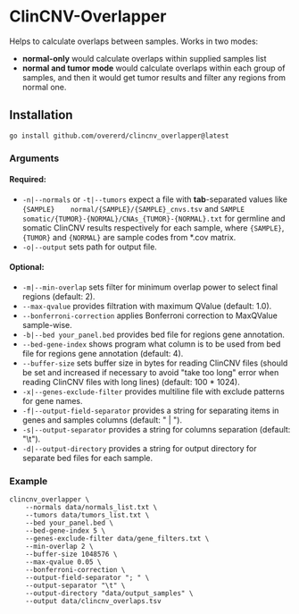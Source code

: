 # ClinCNV-Overlapper

Helps to calculate overlaps between samples. Works in two modes:

* **normal-only** would calculate overlaps within supplied samples list
* **normal and tumor mode** would calculate overlaps within each group of samples, and then it would get tumor results and filter any regions from normal one.

## Installation

```shell
go install github.com/overerd/clincnv_overlapper@latest
```

### Arguments

#### Required:
* `-n|--normals` or `-t|--tumors` expect a file with **tab**-separated values like `{SAMPLE}	normal/{SAMPLE}/{SAMPLE}_cnvs.tsv` and `SAMPLE	somatic/{TUMOR}-{NORMAL}/CNAs_{TUMOR}-{NORMAL}.txt` for germline and somatic ClinCNV results respectively for each sample, where `{SAMPLE}`, `{TUMOR}` and `{NORMAL}` are sample codes from *.cov matrix. 
* `-o|--output` sets path for output file.

#### Optional:
* `-m|--min-overlap` sets filter for minimum overlap power to select final regions (default: 2).
* `--max-qvalue` provides filtration with maximum QValue (default: 1.0).
* `--bonferroni-correction` applies Bonferroni correction to MaxQValue sample-wise.
* `-b|--bed your_panel.bed` provides bed file for regions gene annotation.
* `--bed-gene-index` shows program what column is to be used from bed file for regions gene annotation (default: 4).
* `--buffer-size` sets buffer size in bytes for reading ClinCNV files (should be set and increased if necessary to avoid "take too long" error when reading ClinCNV files with long lines) (default: 100 * 1024).
* `-x|--genes-exclude-filter` provides multiline file with exclude patterns for gene names.
* `-f|--output-field-separator` provides a string for separating items in genes and samples columns (default: " | ").
* `-s|--output-separator` provides a string for columns separation (default: "\t").
* `-d|--output-directory` provides a string for output directory for separate bed files for each sample.

### Example

```shell
clincnv_overlapper \
    --normals data/normals_list.txt \
    --tumors data/tumors_list.txt \
    --bed your_panel.bed \
    --bed-gene-index 5 \
    --genes-exclude-filter data/gene_filters.txt \
    --min-overlap 2 \
    --buffer-size 1048576 \
    --max-qvalue 0.05 \
    --bonferroni-correction \
    --output-field-separator "; " \
    --output-separator "\t" \
    --output-directory "data/output_samples" \
    --output data/clincnv_overlaps.tsv
```

